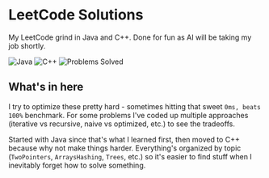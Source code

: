 # LeetCode Solutions

My LeetCode grind in Java and C++. Done for fun as AI will be taking my job shortly.

![Java](https://img.shields.io/badge/Java-ED8B00?style=for-the-badge&logo=openjdk&logoColor=white)
![C++](https://img.shields.io/badge/C%2B%2B-00599C?style=for-the-badge&logo=c%2B%2B&logoColor=white)
![Problems Solved](https://img.shields.io/badge/Solved-80%2B-brightgreen?style=for-the-badge)

## What's in here

I try to optimize these pretty hard - sometimes hitting that sweet `0ms, beats 100%` benchmark. For some problems I've coded up multiple approaches (iterative vs recursive, naive vs optimized, etc.) to see the tradeoffs.

Started with Java since that's what I learned first, then moved to C++ because why not make things harder. Everything's organized by topic (`TwoPointers`, `ArraysHashing`, `Trees`, etc.) so it's easier to find stuff when I inevitably forget how to solve something.